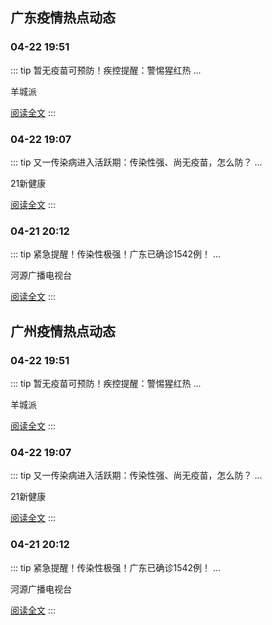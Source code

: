 
## 广东疫情热点动态

  
### 04-22 19:51
::: tip 暂无疫苗可预防！疾控提醒：警惕猩红热
...

羊城派

[阅读全文](https://view.inews.qq.com/a/20250422A08JYV00?uid=101705948131&chlid=_qqnews_custom_search_pictext)
:::

### 04-22 19:07
::: tip 又一传染病进入活跃期：传染性强、尚无疫苗，怎么防？
...

21新健康

[阅读全文](https://view.inews.qq.com/a/20250422A0897T00?uid=101705948131&chlid=_qqnews_custom_search_pictext)
:::

### 04-21 20:12
::: tip 紧急提醒！传染性极强！广东已确诊1542例！
...

河源广播电视台

[阅读全文](https://view.inews.qq.com/a/20250421A08QRW00?uid=101705948131&chlid=_qqnews_custom_search_pictext)
:::


## 广州疫情热点动态

  
### 04-22 19:51
::: tip 暂无疫苗可预防！疾控提醒：警惕猩红热
...

羊城派

[阅读全文](https://view.inews.qq.com/a/20250422A08JYV00?uid=101705948131&chlid=_qqnews_custom_search_pictext)
:::

### 04-22 19:07
::: tip 又一传染病进入活跃期：传染性强、尚无疫苗，怎么防？
...

21新健康

[阅读全文](https://view.inews.qq.com/a/20250422A0897T00?uid=101705948131&chlid=_qqnews_custom_search_pictext)
:::

### 04-21 20:12
::: tip 紧急提醒！传染性极强！广东已确诊1542例！
...

河源广播电视台

[阅读全文](https://view.inews.qq.com/a/20250421A08QRW00?uid=101705948131&chlid=_qqnews_custom_search_pictext)
:::

